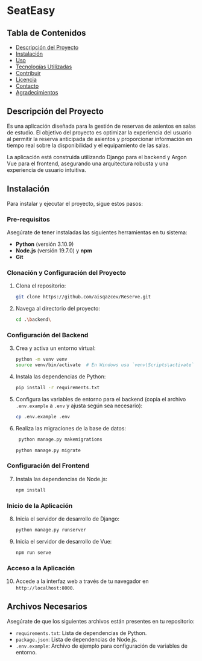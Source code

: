 # SeatEasy
## Tabla de Contenidos
- [Descripción del Proyecto](#descripción-del-proyecto)
- [Instalación](#instalación)
- [Uso](#uso)
- [Tecnologías Utilizadas](#tecnologías-utilizadas)
- [Contribuir](#contribuir)
- [Licencia](#licencia)
- [Contacto](#contacto)
- [Agradecimientos](#agradecimientos)

## Descripción del Proyecto
Es una aplicación diseñada para la gestión de reservas de asientos en salas de estudio. El objetivo del proyecto es optimizar la experiencia del usuario al permitir la reserva anticipada de asientos y proporcionar información en tiempo real sobre la disponibilidad y el equipamiento de las salas.

La aplicación está construida utilizando Django para el backend y Argon Vue para el frontend, asegurando una arquitectura robusta y una experiencia de usuario intuitiva.

## Instalación
Para instalar y ejecutar el proyecto, sigue estos pasos:

### Pre-requisitos
Asegúrate de tener instaladas las siguientes herramientas en tu sistema:

- **Python** (versión 3.10.9)
- **Node.js** (versión 19.7.0) y **npm**
- **Git**

### Clonación y Configuración del Proyecto

1. Clona el repositorio:
    ```bash
    git clone https://github.com/aisqazcev/Reserve.git
    ```

2. Navega al directorio del proyecto:
    ```bash
    cd .\backend\
    ```

### Configuración del Backend

3. Crea y activa un entorno virtual:
    ```bash
    python -m venv venv
    source venv/bin/activate  # En Windows usa `venv\Scripts\activate`
    ```

4. Instala las dependencias de Python:
    ```bash
    pip install -r requirements.txt
    ```

5. Configura las variables de entorno para el backend (copia el archivo `.env.example` a `.env` y ajusta según sea necesario):
    ```bash
    cp .env.example .env
    ```

6. Realiza las migraciones de la base de datos:
   ```bash
    python manage.py makemigrations
    ```
    ```bash
    python manage.py migrate
    ```

### Configuración del Frontend

7. Instala las dependencias de Node.js:
    ```bash
    npm install
    ```

### Inicio de la Aplicación

8. Inicia el servidor de desarrollo de Django:
    ```bash
    python manage.py runserver
    ```

9. Inicia el servidor de desarrollo de Vue:
    ```bash
    npm run serve
    ```

### Acceso a la Aplicación

10. Accede a la interfaz web a través de tu navegador en `http://localhost:8000`.

## Archivos Necesarios

Asegúrate de que los siguientes archivos están presentes en tu repositorio:

- `requirements.txt`: Lista de dependencias de Python.
- `package.json`: Lista de dependencias de Node.js.
- `.env.example`: Archivo de ejemplo para configuración de variables de entorno.



